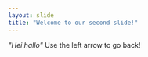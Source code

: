 ```yaml
---
layout: slide
title: "Welcome to our second slide!"
---
```

*"Hei hallo"*
Use the left arrow to go back!
